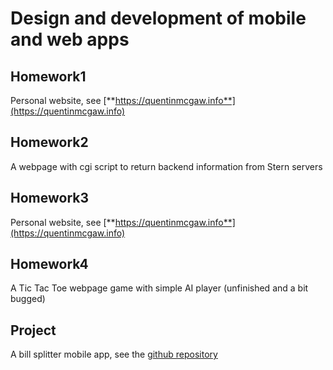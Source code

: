 # Design and development of mobile and web apps

## Homework1

Personal website, see [**https://quentinmcgaw.info**](https://quentinmcgaw.info)

## Homework2

A webpage with cgi script to return backend information from Stern servers

## Homework3

Personal website, see [**https://quentinmcgaw.info**](https://quentinmcgaw.info)

## Homework4

A Tic Tac Toe webpage game with simple AI player (unfinished and a bit bugged)

## Project

A bill splitter mobile app, see the [github repository](https://github.com/qdm12/BillSplitter)